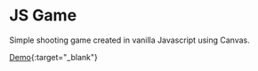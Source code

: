 # JS Game

Simple shooting game created in vanilla Javascript using Canvas.

[Demo](https://akshatjoshii.github.io/JSGame){:target="_blank"}
